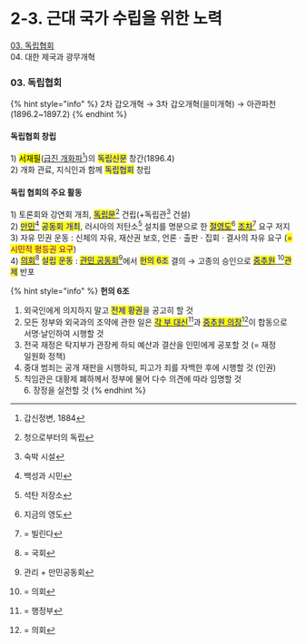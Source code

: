 # 2-3. 근대 국가 수립을 위한 노력

[03. 독립협회](2-3..md#id-2-3-3)\
04\. 대한 제국과 광무개혁

### 03. 독립협회 <a href="#id-2-3-3" id="id-2-3-3"></a>

{% hint style="info" %}
2차 갑오개혁 → 3차 갑오개혁(을미개혁) → 아관파천(1896.2\~1897.2)
{% endhint %}

#### 독립협회 창립

&#x20;1\) <mark style="background-color:yellow;">서재필</mark>([급진 개화파](#user-content-fn-1)[^1])의 <mark style="color:blue;">독립신문</mark> 창간(1896.4)\
&#x20;2\) 개화 관료, 지식인과 함께 <mark style="color:blue;">독립협회</mark> 창립

#### 독립 협회의 주요 활동

&#x20;1\) 토론회와 강연회 개최, [<mark style="color:blue;">독립문</mark>](#user-content-fn-2)[^2] 건립(+독립관[^3] 건설)\
&#x20;2\) [<mark style="color:blue;">만민</mark>](#user-content-fn-4)[^4] <mark style="color:blue;">공동회 개최</mark>, 러시아의 저탄소[^5] 설치를 명분으로 한 [<mark style="color:blue;">절영도</mark>](#user-content-fn-6)[^6] [<mark style="color:blue;">조차</mark>](#user-content-fn-7)[^7] 요구 저지\
&#x20;3\) 자유 민권 운동 : 신체의 자유, 재산권 보호, 언론 · 출판 · 집회 · 결사의 자유 요구 (<mark style="color:purple;">= 시민적 평등권 요구</mark>)\
&#x20;4\) [<mark style="color:blue;">의회</mark>](#user-content-fn-8)[^8] <mark style="color:blue;">설립 운동</mark> : [<mark style="color:blue;">관민 공동회</mark>](#user-content-fn-9)[^9]에서 <mark style="color:blue;">헌의 6조</mark> 결의 → 고종의 승인으로 [<mark style="color:blue;">중추원</mark> ](#user-content-fn-10)[^10]<mark style="color:blue;">관제</mark> 반포

{% hint style="info" %}
**헌의 6조**

1. 외국인에게 의지하지 말고 <mark style="color:blue;">전제 황권</mark>을 공고히 할 것
2. 모든 정부와 외국과의 조약에 관한 일은 [<mark style="color:blue;">각 부 대신</mark>](#user-content-fn-11)[^11]과 [<mark style="color:blue;">중추원 의장</mark>](#user-content-fn-12)[^12]이 합동으로 서명·날인하여 시행할 것
3. 전국 재정은 탁지부가 관장케 하되 예산과 결산을 인민에게 공포할 것 (= 재정\
   일원화 정책)
4. 중대 범죄는 공개 재판을 시행하되, 피고가 죄를 자백한 후에 시행할 것 (인권)
5. 칙임관은 대황제 폐하께서 정부에 물어 다수 의견에 따라 임명할 것\
   6\. 장정을 실천할 것
{% endhint %}

[^1]: 갑신정변, 1884

[^2]: 청으로부터의 독립

[^3]: 숙박 시설

[^4]: 백성과 시민

[^5]: 석탄 저장소

[^6]: 지금의 영도

[^7]: \=  빌린다

[^8]: \= 국회

[^9]: 관리 + 만민공동회

[^10]: \= 의회

[^11]: \= 행정부

[^12]: \= 의회
